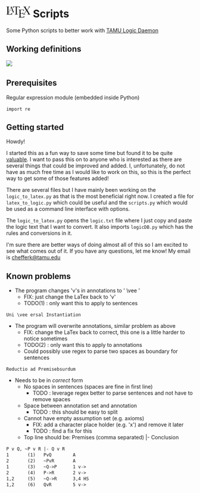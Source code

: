 # <img src="https://github.com/chefferk/latex_scripts/blob/master/Notes/latex.png?raw=true" height="30px"/> Scripts

Some Python scripts to better work with [TAMU Logic Daemon](http://logic.tamu.edu/daemon.html)

## Working definitions
<kbd><img src="http://logic.tamu.edu/Images/lop.gif"/></kbd>

## Prerequisites

Regular expression module (embedded inside Python)

```
import re
```
## Getting started
Howdy!

I started this as a fun way to save some time but found it to be quite [valuable](https://github.com/chefferk/latex_scripts/blob/master/Notes/proofs_tex.pdf). I want to pass this on to anyone who is interested as there are several things that could be improved and added. I, unfortunately, do not have as much free time as I would like to work on this, so this is the perfect way to get some of those features added!

There are several files but I have mainly been working on the `logic_to_latex.py` as that is the most beneficial right now. I created a file for `latex_to_logic.py` which could be useful and the `scripts.py` which would be used as a command line interface with options.

The `logic_to_latex.py` opens the `logic.txt` file where I just copy and paste the logic text that I want to convert. It also imports `logicDB.py` which has the rules and conversions in it.

I'm sure there are better ways of doing almost all of this so I am excited to see what comes out of it. If you have any questions, let me know! My email is chefferk@tamu.edu

## Known problems
* The program changes 'v's in annotations to ' \vee '
  * FIX: just change the LaTex back to 'v'
  * TODO(1) : only want this to apply to sentences
```
Uni \vee ersal Instantiation
```
* The program will overwrite annotations, similar problem as above
  * FIX: change the LaTex back to correct, this one is a little harder to notice sometimes
  * TODO(2) : only want this to apply to annotations
  * Could possibly use regex to parse two spaces as boundary for sentences
```
Reductio ad Premisebsurdum
```
* Needs to be in *correct* form
  * No spaces in sentences (spaces are fine in first line)
    * TODO : leverage regex better to parse sentences and not have to remove spaces
  * Space between annotation set and annotation
    * TODO : this should be easy to split
  * Cannot have empty assumption set (e.g. axioms)
    * FIX: add a character place holder (e.g. 'x') and remove it later
    * TODO : find a fix for this
  * Top line should be: Premises (comma separated)	|-	Conclusion

```
P v Q, ~P v R |- Q v R
1       (1)   PvQ        A
2       (2)   ~PvR       A
1       (3)   ~Q->P      1 v->
2       (4)   P->R       2 v->
1,2     (5)   ~Q->R      3,4 HS
1,2     (6)   QvR        5 v->
```

